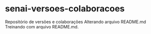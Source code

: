 # senai-versoes-colaboracoes
Repositório de versões e colaborações
Alterando arquivo README.md
Treinando com arquivo README.md.
